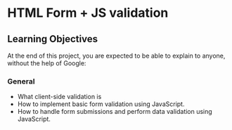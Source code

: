 # HTML Form + JS validation

## Learning Objectives

At the end of this project, you are expected to be able to explain to anyone, without the help of Google:

### General

- What client-side validation is
- How to implement basic form validation using JavaScript.
- How to handle form submissions and perform data validation using JavaScript.